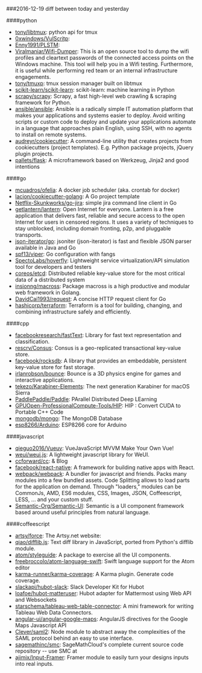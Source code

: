 ###2016-12-19
diff between today and yesterday

####python
* [tony/libtmux](https://github.com/tony/libtmux): python api for tmux
* [0xwindows/VulScritp](https://github.com/0xwindows/VulScritp): 
* [Enny1991/PLSTM](https://github.com/Enny1991/PLSTM): 
* [Viralmaniar/Wifi-Dumper](https://github.com/Viralmaniar/Wifi-Dumper): This is an open source tool to dump the wifi profiles and cleartext passwords of the connected access points on the Windows machine. This tool will help you in a Wifi testing. Furthermore, it is useful while performing red team or an internal infrastructure engagements.
* [tony/tmuxp](https://github.com/tony/tmuxp):  tmux session manager built on libtmux
* [scikit-learn/scikit-learn](https://github.com/scikit-learn/scikit-learn): scikit-learn: machine learning in Python
* [scrapy/scrapy](https://github.com/scrapy/scrapy): Scrapy, a fast high-level web crawling & scraping framework for Python.
* [ansible/ansible](https://github.com/ansible/ansible): Ansible is a radically simple IT automation platform that makes your applications and systems easier to deploy. Avoid writing scripts or custom code to deploy and update your applications automate in a language that approaches plain English, using SSH, with no agents to install on remote systems.
* [audreyr/cookiecutter](https://github.com/audreyr/cookiecutter): A command-line utility that creates projects from cookiecutters (project templates). E.g. Python package projects, jQuery plugin projects.
* [pallets/flask](https://github.com/pallets/flask): A microframework based on Werkzeug, Jinja2 and good intentions

####go
* [mcuadros/ofelia](https://github.com/mcuadros/ofelia): A docker job scheduler (aka. crontab for docker)
* [lacion/cookiecutter-golang](https://github.com/lacion/cookiecutter-golang): A Go project template
* [Netflix-Skunkworks/go-jira](https://github.com/Netflix-Skunkworks/go-jira): simple jira command line client in Go
* [getlantern/lantern](https://github.com/getlantern/lantern):  Open Internet for everyone. Lantern is a free application that delivers fast, reliable and secure access to the open Internet for users in censored regions. It uses a variety of techniques to stay unblocked, including domain fronting, p2p, and pluggable transports.
* [json-iterator/go](https://github.com/json-iterator/go): jsoniter (json-iterator) is fast and flexible JSON parser available in Java and Go
* [spf13/viper](https://github.com/spf13/viper): Go configuration with fangs
* [SpectoLabs/hoverfly](https://github.com/SpectoLabs/hoverfly): Lightweight service virtualization/API simulation tool for developers and testers
* [coreos/etcd](https://github.com/coreos/etcd): Distributed reliable key-value store for the most critical data of a distributed system
* [insionng/macross](https://github.com/insionng/macross): Package macross is a high productive and modular web framework in Golang.
* [DavidCai1993/request](https://github.com/DavidCai1993/request): A concise HTTP request client for Go
* [hashicorp/terraform](https://github.com/hashicorp/terraform): Terraform is a tool for building, changing, and combining infrastructure safely and efficiently.

####cpp
* [facebookresearch/fastText](https://github.com/facebookresearch/fastText): Library for fast text representation and classification.
* [rescrv/Consus](https://github.com/rescrv/Consus): Consus is a geo-replicated transactional key-value store.
* [facebook/rocksdb](https://github.com/facebook/rocksdb): A library that provides an embeddable, persistent key-value store for fast storage.
* [irlanrobson/bounce](https://github.com/irlanrobson/bounce): Bounce is a 3D physics engine for games and interactive applications.
* [tekezo/Karabiner-Elements](https://github.com/tekezo/Karabiner-Elements): The next generation Karabiner for macOS Sierra
* [PaddlePaddle/Paddle](https://github.com/PaddlePaddle/Paddle): PArallel Distributed Deep LEarning
* [GPUOpen-ProfessionalCompute-Tools/HIP](https://github.com/GPUOpen-ProfessionalCompute-Tools/HIP): HIP : Convert CUDA to Portable C++ Code
* [mongodb/mongo](https://github.com/mongodb/mongo): The MongoDB Database
* [esp8266/Arduino](https://github.com/esp8266/Arduino): ESP8266 core for Arduino

####javascript
* [qieguo2016/Vueuv](https://github.com/qieguo2016/Vueuv): VueJavaScript MVVM Make Your Own Vue!
* [weui/weui.js](https://github.com/weui/weui.js): A lightweight javascript library for WeUI.
* [ccforward/cc](https://github.com/ccforward/cc):  & Blog
* [facebook/react-native](https://github.com/facebook/react-native): A framework for building native apps with React.
* [webpack/webpack](https://github.com/webpack/webpack): A bundler for javascript and friends. Packs many modules into a few bundled assets. Code Splitting allows to load parts for the application on demand. Through "loaders," modules can be CommonJs, AMD, ES6 modules, CSS, Images, JSON, Coffeescript, LESS, ... and your custom stuff.
* [Semantic-Org/Semantic-UI](https://github.com/Semantic-Org/Semantic-UI): Semantic is a UI component framework based around useful principles from natural language.

####coffeescript
* [artsy/force](https://github.com/artsy/force): The Artsy.net website:
* [qiao/difflib.js](https://github.com/qiao/difflib.js): Text diff library in JavaScript, ported from Python's difflib module.
* [atom/styleguide](https://github.com/atom/styleguide): A package to exercise all the UI components.
* [freebroccolo/atom-language-swift](https://github.com/freebroccolo/atom-language-swift): Swift language support for the Atom editor
* [karma-runner/karma-coverage](https://github.com/karma-runner/karma-coverage): A Karma plugin. Generate code coverage.
* [slackapi/hubot-slack](https://github.com/slackapi/hubot-slack): Slack Developer Kit for Hubot
* [loafoe/hubot-matteruser](https://github.com/loafoe/hubot-matteruser): Hubot adapter for Mattermost using Web API and Websockets
* [starschema/tableau-web-table-connector](https://github.com/starschema/tableau-web-table-connector): A mini framework for writing Tableau Web Data Connectors.
* [angular-ui/angular-google-maps](https://github.com/angular-ui/angular-google-maps): AngularJS directives for the Google Maps Javascript API
* [Clever/saml2](https://github.com/Clever/saml2): Node module to abstract away the complexities of the SAML protocol behind an easy to use interface.
* [sagemathinc/smc](https://github.com/sagemathinc/smc): SageMathCloud's complete current source code repository -- use SMC at
* [ajimix/Input-Framer](https://github.com/ajimix/Input-Framer): Framer module to easily turn your designs inputs into real inputs.
